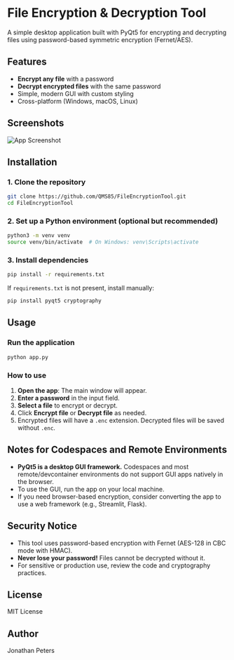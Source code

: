# File Encryption & Decryption Tool

A simple desktop application built with PyQt5 for encrypting and decrypting files using password-based symmetric encryption (Fernet/AES).

## Features
- **Encrypt any file** with a password
- **Decrypt encrypted files** with the same password
- Simple, modern GUI with custom styling
- Cross-platform (Windows, macOS, Linux)

## Screenshots
![App Screenshot](screenshot.png) <!-- Add a screenshot if available -->

## Installation

### 1. Clone the repository
```bash
git clone https://github.com/QMS85/FileEncryptionTool.git
cd FileEncryptionTool
```

### 2. Set up a Python environment (optional but recommended)
```bash
python3 -m venv venv
source venv/bin/activate  # On Windows: venv\Scripts\activate
```

### 3. Install dependencies
```bash
pip install -r requirements.txt
```
If `requirements.txt` is not present, install manually:
```bash
pip install pyqt5 cryptography
```

## Usage

### Run the application
```bash
python app.py
```

### How to use
1. **Open the app**: The main window will appear.
2. **Enter a password** in the input field.
3. **Select a file** to encrypt or decrypt.
4. Click **Encrypt file** or **Decrypt file** as needed.
5. Encrypted files will have a `.enc` extension. Decrypted files will be saved without `.enc`.

## Notes for Codespaces and Remote Environments
- **PyQt5 is a desktop GUI framework.** Codespaces and most remote/devcontainer environments do not support GUI apps natively in the browser.
- To use the GUI, run the app on your local machine.
- If you need browser-based encryption, consider converting the app to use a web framework (e.g., Streamlit, Flask).

## Security Notice
- This tool uses password-based encryption with Fernet (AES-128 in CBC mode with HMAC).
- **Never lose your password!** Files cannot be decrypted without it.
- For sensitive or production use, review the code and cryptography practices.

## License
MIT License

## Author
Jonathan Peters
